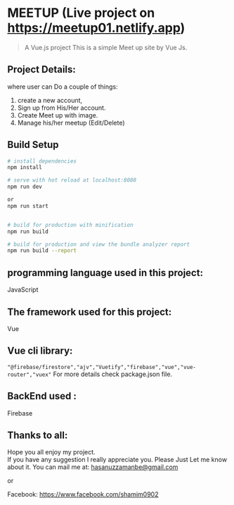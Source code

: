# MEETUP (Live project on https://meetup01.netlify.app)

> A Vue.js project
This is a simple Meet up site by Vue Js.
## Project Details: 
where user can Do a couple of things:
   1. create a new account,
   2. Sign up from His/Her account.
   3. Create Meet up with image.
   4. Manage his/her meetup (Edit/Delete)



## Build Setup

``` bash
# install dependencies
npm install

# serve with hot reload at localhost:8080
npm run dev

or
npm run start


# build for production with minification
npm run build

# build for production and view the bundle analyzer report
npm run build --report
```

## programming language used in this project: 
   JavaScript<br>
## The framework used for this project:<br>
   Vue
## Vue cli library:
   `"@firebase/firestore","ajv","Vuetify","firebase","vue","vue-router","vuex"`
   For more details check package.json file.
## BackEnd used :
  Firebase
## Thanks to all:
  Hope you all enjoy my project. <br>If you have any suggestion I really appreciate you. Please Just Let me know about it.
  You can mail me at:
  hasanuzzamanbe@gmail.com
  
  or
  
  Facebook:
  https://www.facebook.com/shamim0902
